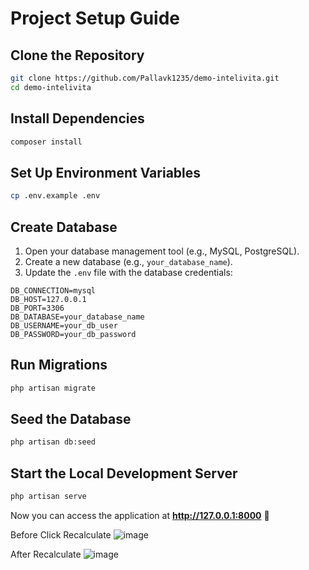# Project Setup Guide

## Clone the Repository
```sh
git clone https://github.com/Pallavk1235/demo-intelivita.git
cd demo-intelivita
```

## Install Dependencies
```sh
composer install
```

## Set Up Environment Variables
```sh
cp .env.example .env
```

## Create Database
1. Open your database management tool (e.g., MySQL, PostgreSQL).
2. Create a new database (e.g., `your_database_name`).
3. Update the `.env` file with the database credentials:

```env
DB_CONNECTION=mysql
DB_HOST=127.0.0.1
DB_PORT=3306
DB_DATABASE=your_database_name
DB_USERNAME=your_db_user
DB_PASSWORD=your_db_password
```

## Run Migrations
```sh
php artisan migrate
```

## Seed the Database
```sh
php artisan db:seed
```

## Start the Local Development Server
```sh
php artisan serve
```

Now you can access the application at **http://127.0.0.1:8000** 🚀

Before Click Recalculate
![image](https://github.com/user-attachments/assets/5ae0905e-ffd9-461a-b254-5811dbb0bf10)

After Recalculate
![image](https://github.com/user-attachments/assets/dc68fff2-d09a-43b4-92aa-055edeace6c1)

